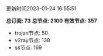 更新时间2023-01-24 16:55:51

**总订阅: 73**
**总节点: 2100**
**有效节点: 357**
- trojan节点: 50
- v2ray节点: 138
- ss节点: 169
